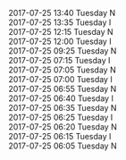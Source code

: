 2017-07-25 13:40 Tuesday  N  
2017-07-25 13:35 Tuesday  I  
2017-07-25 12:15 Tuesday  N  
2017-07-25 12:00 Tuesday  I  
2017-07-25 09:25 Tuesday  N  
2017-07-25 07:15 Tuesday  I  
2017-07-25 07:05 Tuesday  N  
2017-07-25 07:00 Tuesday  I  
2017-07-25 06:55 Tuesday  N  
2017-07-25 06:40 Tuesday  I  
2017-07-25 06:35 Tuesday  N  
2017-07-25 06:25 Tuesday  I  
2017-07-25 06:20 Tuesday  N  
2017-07-25 06:15 Tuesday  I  
2017-07-25 06:05 Tuesday  N  
